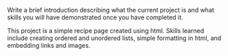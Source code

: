 Write a brief introduction describing what the current project is and 
what skills you will have demonstrated once you have completed it.


This project is a simple recipe page created using html. Skills learned include creating ordered and unordered lists, simple formatting in html, and embedding links and images.
